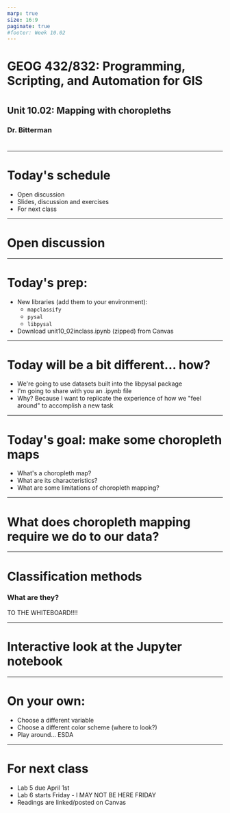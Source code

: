 ```yaml
---
marp: true
size: 16:9 
paginate: true
#footer: Week 10.02
---
```



# GEOG 432/832: Programming, Scripting, and Automation for GIS

#

## Unit 10.02: Mapping with choropleths

### Dr. Bitterman

#

--- 

# Today's schedule

- Open discussion
- Slides, discussion and exercises
- For next class

---

# Open discussion

---

# Today's prep:

- New libraries (add them to your environment):
    - ```mapclassify```
    - ```pysal```
    - ```libpysal```
- Download unit10_02inclass.ipynb (zipped) from Canvas

---

# Today will be a bit different... how?

- We're going to use datasets built into the libpysal package
- I'm going to share with you an .ipynb file
- Why? Because I want to replicate the experience of how we "feel around" to accomplish a new task

---

# Today's goal: make some choropleth maps

- What's a choropleth map?
- What are its characteristics?
- What are some limitations of choropleth mapping?

---

# What does choropleth mapping require we do to our data?

---

# Classification methods

### What are they?

TO THE WHITEBOARD!!!!

---

# Interactive look at the Jupyter notebook

---

# On your own:

- Choose a different variable
- Choose a different color scheme (where to look?)
- Play around... ESDA

---

# For next class

- Lab 5 due April 1st
- Lab 6 starts Friday - I MAY NOT BE HERE FRIDAY
- Readings are linked/posted on Canvas
